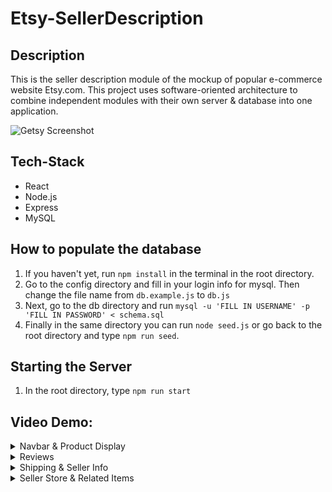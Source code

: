 # Etsy-SellerDescription

## Description
This is the seller description module of the mockup of popular e-commerce website Etsy.com. This project uses software-oriented architecture to combine independent modules with their own server & database into one application.

![Getsy Screenshot](https://res.cloudinary.com/alvindelito/image/upload/c_scale,w_600/v1605631149/getsy-displayPicture_ewmhpk.jpg)

## Tech-Stack
<ul>
  <li>React</li>
  <li>Node.js</li>
  <li>Express</li>
  <li>MySQL</li>
</ul>

## How to populate the database
1. If you haven't yet, run `npm install` in the terminal in the root directory.
2. Go to the config directory and fill in your login info for mysql. Then change the file name from `db.example.js` to `db.js`
3. Next, go to the db directory and run `mysql -u 'FILL IN USERNAME' -p 'FILL IN PASSWORD' < schema.sql`
4. Finally in the same directory you can run `node seed.js` or go back to the root directory and type `npm run seed`.

## Starting the Server
1. In the root directory, type `npm run start`

## Video Demo:

<details>
<summary>Navbar & Product Display</summary>
<br>

![demo gif](https://media.giphy.com/media/4nyPWZ6zVIiU8mmpCw/giphy.gif)
</details>

<details>
<summary>Reviews</summary>
<br>

![demo gif](https://media.giphy.com/media/FOxZsGkX9TmiGB41fr/giphy.gif)
</details>

<details>
<summary>Shipping & Seller Info</summary>
<br>

![demo gif](https://media.giphy.com/media/5AdWTLZKGAK4ptCjji/giphy.gif)
</details>

<details>
<summary>Seller Store & Related Items</summary>
<br>

![demo gif](https://media.giphy.com/media/Gq9TD5Py840rYYecZg/giphy.gif)
</details>